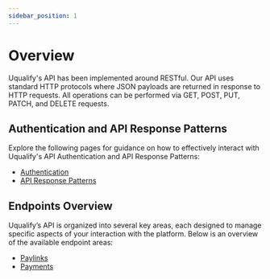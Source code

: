 ```yaml
---
sidebar_position: 1
---
```


# Overview

Uqualify's API has been implemented around RESTful. Our API uses standard HTTP protocols where JSON payloads are returned in response to HTTP requests. All operations can be performed via GET, POST, PUT, PATCH, and DELETE requests.


## Authentication and API Response Patterns

Explore the following pages for guidance on how to effectively interact with Uqualify's API Authentication and API Response Patterns:

- [Authentication](./authentication)
- [API Response Patterns](./response-patterns)

## Endpoints Overview

Uqualify’s API is organized into several key areas, each designed to manage specific aspects of your interaction with the platform. Below is an overview of the available endpoint areas:

- [Paylinks](./category/paylinks)
- [Payments](./category/payments)